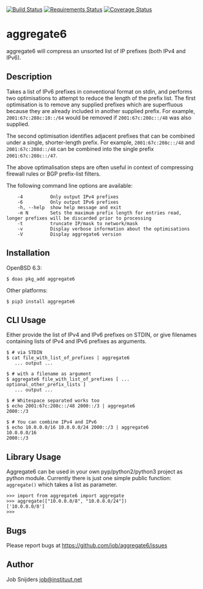 [![Build Status](https://travis-ci.org/job/aggregate6.svg?branch=master)](https://travis-ci.org/job/aggregate6)
[![Requirements Status](https://requires.io/github/job/aggregate6/requirements.svg?branch=master)](https://requires.io/github/job/aggregate6/requirements/?branch=master)
[![Coverage Status](https://coveralls.io/repos/github/job/aggregate6/badge.svg?branch=master)](https://coveralls.io/github/job/aggregate6?branch=master)

aggregate6
==========

aggregate6 will compress an unsorted list of IP prefixes (both IPv4 and IPv6).

Description
-----------

Takes a list of IPv6 prefixes in conventional format on stdin, and performs two
optimisations to attempt to reduce the length of the prefix list. The first
optimisation is to remove any supplied prefixes which are superfluous because
they are already included in another supplied prefix. For example,
`2001:67c:208c:10::/64` would be removed if `2001:67c:208c::/48` was
also supplied.

The second optimisation identifies adjacent prefixes that can be combined under
a single, shorter-length prefix. For example, `2001:67c:208c::/48` and
`2001:67c:208d::/48` can be combined into the single prefix
`2001:67c:208c::/47`.

The above optimalisation steps are often useful in context of compressing firewall
rules or BGP prefix-list filters.

The following command line options are available:

```
	-4          Only output IPv4 prefixes
	-6          Only output IPv6 prefixes
	-h, --help  show help message and exit
	-m N        Sets the maximum prefix length for entries read, longer prefixes will be discarded prior to processing
	-t          truncate IP/mask to network/mask
	-v          Display verbose information about the optimisations
	-V          Display aggregate6 version
```

Installation
------------

OpenBSD 6.3:

`$ doas pkg_add aggregate6`

Other platforms:

`$ pip3 install aggregate6`

CLI Usage
---------

Either provide the list of IPv4 and IPv6 prefixes on STDIN, or give filenames
containing lists of IPv4 and IPv6 prefixes as arguments.

```
$ # via STDIN
$ cat file_with_list_of_prefixes | aggregate6
   ... output ...

$ # with a filename as argument
$ aggregate6 file_with_list_of_prefixes [ ... optional_other_prefix_lists ]
   ... output ...

$ # Whitespace separated works too
$ echo 2001:67c:208c::/48 2000::/3 | aggregate6
2000::/3

$ # You can combine IPv4 and IPv6
$ echo 10.0.0.0/16 10.0.0.0/24 2000::/3 | aggregate6
10.0.0.0/16
2000::/3
```

Library Usage
-------------

Aggregate6 can be used in your own pyp/python2/python3 project as python module.
Currently there is just one simple public function: `aggregate()` which takes a
list as parameter.

```
>>> import from aggregate6 import aggregate
>>> aggregate(["10.0.0.0/8", "10.0.0.0/24"])
['10.0.0.0/8']
>>>
```

Bugs
----

Please report bugs at https://github.com/job/aggregate6/issues

Author
------

Job Snijders <job@instituut.net>
